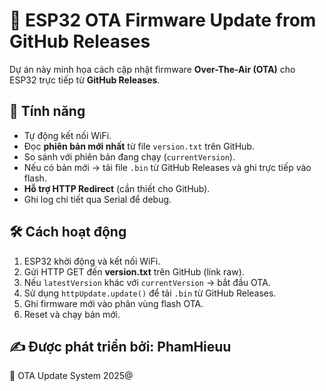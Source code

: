 # 🚀 ESP32 OTA Firmware Update from GitHub Releases

Dự án này minh họa cách cập nhật firmware **Over-The-Air (OTA)** cho ESP32 trực tiếp từ **GitHub Releases**.

## 📌 Tính năng
- Tự động kết nối WiFi.
- Đọc **phiên bản mới nhất** từ file `version.txt` trên GitHub.
- So sánh với phiên bản đang chạy (`currentVersion`).
- Nếu có bản mới → tải file `.bin` từ GitHub Releases và ghi trực tiếp vào flash.
- **Hỗ trợ HTTP Redirect** (cần thiết cho GitHub).
- Ghi log chi tiết qua Serial để debug.

## 🛠 Cách hoạt động
1. ESP32 khởi động và kết nối WiFi.
2. Gửi HTTP GET đến **version.txt** trên GitHub (link raw).
3. Nếu `latestVersion` khác với `currentVersion` → bắt đầu OTA.
4. Sử dụng `httpUpdate.update()` để tải `.bin` từ GitHub Releases.
5. Ghi firmware mới vào phân vùng flash OTA.
6. Reset và chạy bản mới.

## ✍️ Được phát triển bởi: PhamHieuu
📅 OTA Update System 2025@
